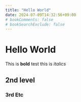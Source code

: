 ```yaml
---
title: "Hello World"
date: 2024-07-09T14:32:56+09:00
# bookComments: false
# bookSearchExclude: false
---
```


# Hello World

This is **bold** test this is *italics*

## 2nd level

### 3rd Etc
